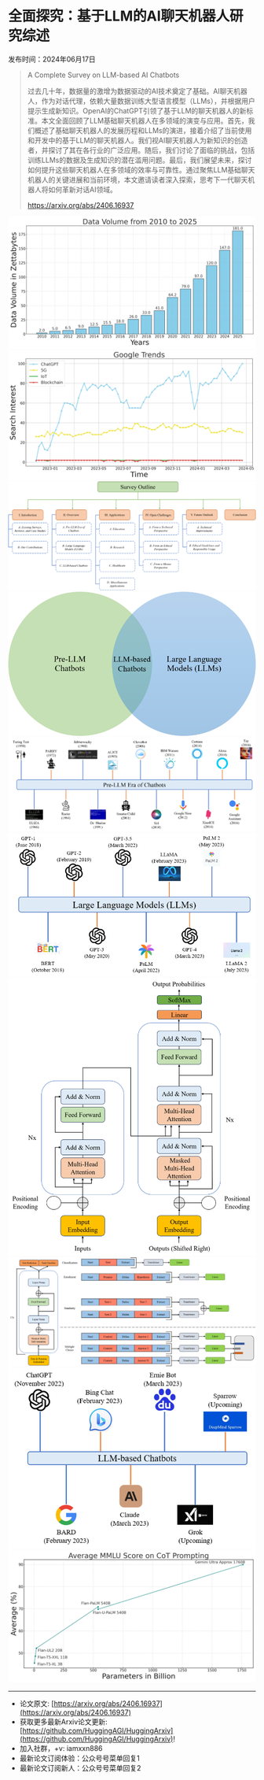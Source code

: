 # 全面探究：基于LLM的AI聊天机器人研究综述
发布时间：2024年06月17日


> A Complete Survey on LLM-based AI Chatbots
>
> 过去几十年，数据量的激增为数据驱动的AI技术奠定了基础。AI聊天机器人，作为对话代理，依赖大量数据训练大型语言模型（LLMs），并根据用户提示生成新知识。OpenAI的ChatGPT引领了基于LLM的聊天机器人的新标准。本文全面回顾了LLM基础聊天机器人在多领域的演变与应用。首先，我们概述了基础聊天机器人的发展历程和LLMs的演进，接着介绍了当前使用和开发中的基于LLM的聊天机器人。我们视AI聊天机器人为新知识的创造者，并探讨了其在各行业的广泛应用。随后，我们讨论了面临的挑战，包括训练LLMs的数据及生成知识的潜在滥用问题。最后，我们展望未来，探讨如何提升这些聊天机器人在多领域的效率与可靠性。通过聚焦LLM基础聊天机器人的关键进展和当前环境，本文邀请读者深入探索，思考下一代聊天机器人将如何革新对话AI领域。
>
> https://arxiv.org/abs/2406.16937

![](https://raw.githubusercontent.com/HuggingAGI/HuggingArxiv/main/paper_images/2406.16937/Final_Last.png)
![](https://raw.githubusercontent.com/HuggingAGI/HuggingArxiv/main/paper_images/2406.16937/IoT.png)
![](https://raw.githubusercontent.com/HuggingAGI/HuggingArxiv/main/paper_images/2406.16937/Picture4Alt15.png)
![](https://raw.githubusercontent.com/HuggingAGI/HuggingArxiv/main/paper_images/2406.16937/Picture72Alt.png)
![](https://raw.githubusercontent.com/HuggingAGI/HuggingArxiv/main/paper_images/2406.16937/Picture82.png)
![](https://raw.githubusercontent.com/HuggingAGI/HuggingArxiv/main/paper_images/2406.16937/Picture95.png)
![](https://raw.githubusercontent.com/HuggingAGI/HuggingArxiv/main/paper_images/2406.16937/Picture1Alt.png)
![](https://raw.githubusercontent.com/HuggingAGI/HuggingArxiv/main/paper_images/2406.16937/Picture3.png)
![](https://raw.githubusercontent.com/HuggingAGI/HuggingArxiv/main/paper_images/2406.16937/Picture105.png)
![](https://raw.githubusercontent.com/HuggingAGI/HuggingArxiv/main/paper_images/2406.16937/MMLU1.png)

<hr />

- 论文原文: [https://arxiv.org/abs/2406.16937](https://arxiv.org/abs/2406.16937)
- 获取更多最新Arxiv论文更新: [https://github.com/HuggingAGI/HuggingArxiv](https://github.com/HuggingAGI/HuggingArxiv)!
- 加入社群，+v: iamxxn886
- 最新论文订阅体验：公众号号菜单回复1
- 最新论文订阅新人：公众号号菜单回复2